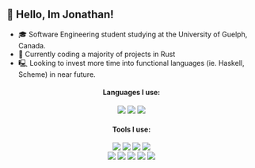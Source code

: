 ## 👋 Hello, Im Jonathan!
* 🎓 Software Engineering student studying at the University of Guelph, Canada.
* 🦀 Currently coding a majority of projects in Rust
* 🖳 Looking to invest more time into functional languages (ie. Haskell, Scheme) in near future.

<div align="center">
  <h4>Languages I use:</h4>
  <img src= "https://img.shields.io/badge/-Rust-F46623?style=flat-square&logo=Rust&logoColor=white"/>
  <img src= "https://img.shields.io/badge/-C-A8B9CC?style=flat-square&logo=C&logoColor=white"/>
  <img src= "https://img.shields.io/badge/-Python-3776AB?style=flat-square&logo=Python&logoColor=white"/>

  <h4>Tools I use:</h4>
  <img src= "https://img.shields.io/badge/-Visual_Studio_Code-007ACC?style=flat-square&logo=Visual-Studio-Code&logoColor=white"/>
  <img src= "https://img.shields.io/badge/-Neovim-57A143?style=flat-square&logo=Neovim&logoColor=white"/>
  <img src= "https://img.shields.io/badge/-Arch_Linux-1793D1?style=flat-square&logo=Arch-Linux&logoColor=white"/>
  <img src= "https://img.shields.io/badge/-Debian_Linux-A81D33?style=flat-square&logo=Debian&logoColor=white"/>
  <br>
  <img src= "https://img.shields.io/badge/-GNU_Bash-4EAA25?style=flat-square&logo=GNU-Bash&logoColor=white"/>
  <img src= "https://img.shields.io/badge/-Docker-2496ED?style=flat-square&logo=Docker&logoColor=white"/>
  <img src= "https://img.shields.io/badge/-Git-F05032?style=flat-square&logo=Git&logoColor=white"/>
  <img src= "https://img.shields.io/badge/-GitHub-181717?style=flat-square&logo=GitHub&logoColor=white"/>
  <img src= "https://img.shields.io/badge/-GitLab-FCA121?style=flat-square&logo=GitLab&logoColor=white"/>
</div>
